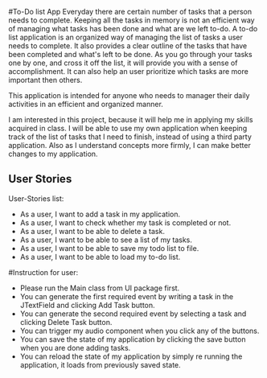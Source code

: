 #To-Do list App
Everyday there are certain number of tasks that a person needs to complete. Keeping all the
tasks in memory is not an efficient way of managing what tasks has been done and what are we left
to-do. A to-do list application is an organized way of managing the list of tasks a user
needs to complete. It also provides a clear outline of the tasks that have been completed
and what's left to be done. As you go through your tasks one by one, and cross it off the list,
it will provide you with a sense of accomplishment. It can also help an user prioritize which 
tasks are more important then others.

This application is intended for anyone who needs to manager their daily activities in an
efficient and organized manner.

I am interested in this project, because it will help me in applying my skills acquired
in class. I will be able to use my own application when keeping track of the list of tasks that
I need to finish, instead of using a third party application. Also as I understand concepts
more firmly, I can make better changes to my application.
## User Stories




User-Stories list:
- As a user, I want to add a task in my application.
- As a user, I want to check whether my task is completed or not.
- As a user, I want to be able to delete a task.
- As a user, I want to be able to see a list of my tasks.
- As a user, I want to be able to save my todo list to file.
- As a user, I want to be able to load my to-do list.

#Instruction for user:
- Please run the Main class from UI package first.
- You can generate the first required event by writing a task in the JTextField and clicking Add Task button.
- You can generate the second required event by selecting a task and clicking Delete Task button.
- You can trigger my audio component when you click any of the buttons.
- You can save the state of my application by clicking the save button when you are done adding tasks.
- You can reload the state of my application by simply re running the application, it loads from previously 
  saved state.

